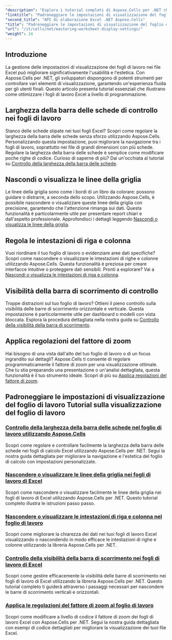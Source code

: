 ```yaml
---
"description": "Esplora i tutorial completi di Aspose.Cells per .NET che trattano le impostazioni di visualizzazione del foglio di lavoro, tra cui griglie, intestazioni, barre di scorrimento, larghezza della barra delle schede e regolazioni dello zoom."
"linktitle": "Padroneggiare le impostazioni di visualizzazione del foglio di lavoro"
"second_title": "API di elaborazione Excel .NET Aspose.Cells"
"title": "Padroneggiare le impostazioni di visualizzazione del foglio di lavoro in Aspose.Cells per .NET"
"url": "/it/cells/net/mastering-worksheet-display-settings/"
"weight": 24
---
```


## Introduzione

La gestione delle impostazioni di visualizzazione dei fogli di lavoro nei file Excel può migliorare significativamente l'usabilità e l'estetica. Con Aspose.Cells per .NET, gli sviluppatori dispongono di potenti strumenti per controllare vari elementi di visualizzazione, garantendo un'esperienza fluida per gli utenti finali. Questo articolo presenta tutorial essenziali che illustrano come ottimizzare i fogli di lavoro Excel a livello di programmazione.  

## Larghezza della barra delle schede di controllo nei fogli di lavoro  
Stanco delle schede stipate nei tuoi fogli Excel? Scopri come regolare la larghezza della barra delle schede senza sforzo utilizzando Aspose.Cells. Personalizzando questa impostazione, puoi migliorare la navigazione tra i fogli di lavoro, soprattutto nei file di grandi dimensioni con più schede. Regolare la larghezza della barra delle schede è semplice come modificare poche righe di codice. Curioso di saperne di più? Dai un'occhiata al tutorial su [Controllo della larghezza della barra delle schede](./controlling-tab-bar-width/).  

## Nascondi o visualizza le linee della griglia  
Le linee della griglia sono come i bordi di un libro da colorare: possono guidare o distrarre, a seconda dello scopo. Utilizzando Aspose.Cells, è possibile nascondere o visualizzare queste linee della griglia con precisione, garantendo che l'attenzione rimanga sui dati. Questa funzionalità è particolarmente utile per presentare report chiari e dall'aspetto professionale. Approfondisci i dettagli leggendo [Nascondi o visualizza le linee della griglia](./hide-display-gridlines/).  

## Regola le intestazioni di riga e colonna  
Vuoi riordinare il tuo foglio di lavoro o evidenziare aree dati specifiche? Scopri come nascondere o visualizzare le intestazioni di righe e colonne utilizzando Aspose.Cells. Questa funzionalità è preziosa per creare interfacce intuitive o proteggere dati sensibili. Pronti a esplorare? Vai a [Nascondi o visualizza le intestazioni di riga e colonna](./hide-display-row-column-headers/).  

## Visibilità della barra di scorrimento di controllo  
Troppe distrazioni sul tuo foglio di lavoro? Ottieni il pieno controllo sulla visibilità delle barre di scorrimento orizzontale e verticale. Questa impostazione è particolarmente utile per dashboard o modelli con vista bloccata. Esplora la procedura dettagliata nella nostra guida su [Controllo della visibilità della barra di scorrimento](./controlling-scroll-bar-visibility/).  

## Applica regolazioni del fattore di zoom  
Hai bisogno di una vista dall'alto del tuo foglio di lavoro o di un focus ingrandito sui dettagli? Aspose.Cells ti consente di regolare programmaticamente il fattore di zoom per una visualizzazione ottimale. Che tu stia preparando una presentazione o un'analisi dettagliata, questa funzionalità è il tuo strumento ideale. Scopri di più su [Applica regolazioni del fattore di zoom](./apply-zoom-factor-adjustments/).  

## Padroneggiare le impostazioni di visualizzazione del foglio di lavoro Tutorial sulla visualizzazione del foglio di lavoro
### [Controllo della larghezza della barra delle schede nel foglio di lavoro utilizzando Aspose.Cells](./controlling-tab-bar-width/)
Scopri come regolare e controllare facilmente la larghezza della barra delle schede nei fogli di calcolo Excel utilizzando Aspose.Cells per .NET. Segui la nostra guida dettagliata per migliorare la navigazione e l'estetica del foglio di calcolo con impostazioni personalizzate.
### [Nascondere o visualizzare le linee della griglia nei fogli di lavoro di Excel](./hide-display-gridlines/)
Scopri come nascondere o visualizzare facilmente le linee della griglia nei fogli di lavoro di Excel utilizzando Aspose.Cells per .NET. Questo tutorial completo illustra le istruzioni passo passo.
### [Nascondere o visualizzare le intestazioni di riga e colonna nel foglio di lavoro](./hide-display-row-column-headers/)
Scopri come migliorare la chiarezza dei dati nei tuoi fogli di lavoro Excel visualizzando o nascondendo in modo efficace le intestazioni di righe e colonne utilizzando la libreria Aspose.Cells per .NET.
### [Controllo della visibilità della barra di scorrimento nei fogli di lavoro di Excel](./controlling-scroll-bar-visibility/)
Scopri come gestire efficacemente la visibilità delle barre di scorrimento nei fogli di lavoro di Excel utilizzando la libreria Aspose.Cells per .NET. Questo tutorial completo ti guiderà attraverso i passaggi necessari per nascondere le barre di scorrimento verticali e orizzontali.
### [Applica le regolazioni del fattore di zoom al foglio di lavoro](./apply-zoom-factor-adjustments/)
Scopri come modificare a livello di codice il fattore di zoom dei fogli di lavoro Excel con Aspose.Cells per .NET. Segui la nostra guida dettagliata con esempi di codice dettagliati per migliorare la visualizzazione dei tuoi file Excel.